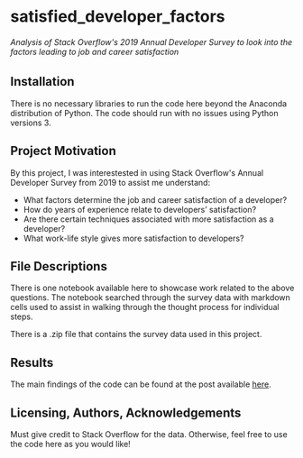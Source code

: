 # satisfied_developer_factors
###### Analysis of Stack Overflow's 2019 Annual Developer Survey to look into the factors leading to job and career satisfaction

## Installation
There is no necessary libraries to run the code here beyond the Anaconda distribution of Python. The code should run with no issues using Python versions 3.

## Project Motivation
By this project, I was interestested in using Stack Overflow's Annual Developer Survey from 2019 to assist me understand:
- What factors determine the job and career satisfaction of a developer?
- How do years of experience relate to developers’ satisfaction?
- Are there certain techniques associated with more satisfaction as a developer?
- What work-life style gives more satisfaction to developers?

## File Descriptions
There is one notebook available here to showcase work related to the above questions. The notebook searched through the survey data with markdown cells used to assist in walking through the thought process for individual steps.

There is a .zip file that contains the survey data used in this project.

## Results
The main findings of the code can be found at the post available [here](https://medium.com/@bingjie.j.ouyang/towards-a-more-satisfied-developer-e81239a6f345).

## Licensing, Authors, Acknowledgements
Must give credit to Stack Overflow for the data. Otherwise, feel free to use the code here as you would like!
